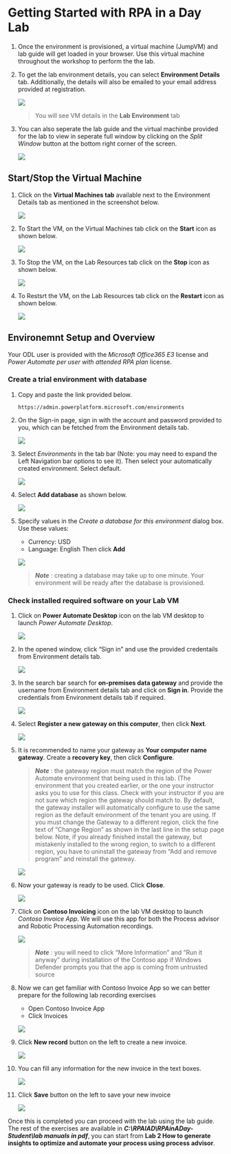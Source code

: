 
# Getting Started with RPA in a Day Lab

1. Once the environment is provisioned, a virtual machine (JumpVM) and lab guide will get loaded in your browser. Use this virtual machine throughout the workshop to perform the the lab.
1. To get the lab environment details, you can select **Environment Details** tab. Additionally, the details will also be emailed to your email address provided at registration.

   ![](images/v2-1.png)
 
    > You will see VM details in the **Lab Environment** tab
 
1. You can also seperate the lab guide and the virtual machinbe provided for the lab to view in seperate full window by clicking on the *Split Window* button at the bottom right corner of the screen.

   ![](images/v2-2.png)
 
## Start/Stop the Virtual Machine
1. Click on the  **Virtual Machines tab** available next to the Environment Details tab as mentioned in the screenshot below.

   ![](images/lab-resources.png)

1. To Start the VM, on the Virtual Machines tab click on the **Start** icon as shown below.

   ![](images/vm-start.png)

1. To Stop the VM, on the Lab Resources tab click on the **Stop** icon as shown below.

   ![](images/vm-stop.png)

1. To Restsrt the VM, on the Lab Resources tab click on the **Restart** icon as shown below.

   ![](images/vm-restart.png)

## Environemnt Setup and Overview
Your ODL user is provided with the *Microsoft Office365 E3* license and *Power Automate per user with attended RPA plan* license.

### Create a trial environment with database

1. Copy and paste the link provided below.

   ```
   https://admin.powerplatform.microsoft.com/environments
   ```
   
1. On the Sign-in page, sign in with the account and password provided to you, which can be fetched from the Environment details tab.

   ![](images/powerapps-signin.png)

1. Select *Environments* in the tab bar (Note: you may need to expand the Left Navigation bar options to see it). Then select your automatically created environment. Select default.

   ![](images/powerapps-env.png)

1. Select **Add database** as shown below.

   ![](images/add-database.png)

1. Specify values in the *Create a database for this environment* dialog box. Use these values:
   
   * Currency: USD
   * Language: English
   Then click **Add**

   ![](images/database.png)

    > ***Note*** : creating a database may take up to one minute. Your environment will be ready after the database is provisioned.

### Check installed required software on your Lab VM

1. Click on **Power Automate Desktop** icon on the lab VM desktop to launch *Power Automate Desktop*. 

   ![](images/power-automate.png)

1. In the opened window, click “Sign in” and use the provided credentails from Environment details tab.

   ![](images/power-automate-signin.png)

1. In the search bar search for **on-premises data gateway** and provide the username from Environment details tab and click on **Sign in**. Provide the credentials from Environment details tab if required.

   ![](images/data-gateway-signin.png)

1. Select **Register a new gateway on this computer**, then click **Next**.

   ![](images/gateway-register.png)

1. It is recommended to name your gateway as **Your computer name gateway**. Create a **recovery key**, then click **Configure**.
   
    > ***Note*** : the gateway region must match the region of the Power Automate environment that being used in this lab. (The environment that you created earlier, or the one your instructor asks you to use for this class. Check with your instructor if you are not sure which region the gateway should match to. By default, the gateway installer will automatically configure to use the same region as the default environment of the tenant you are using. If you must change the Gateway to a different region, click the fine text of “Change Region” as shown in the last line in the setup page below. Note, if you already finished install the gateway, but mistakenly installed to the wrong region, to switch to a different region, you have to uninstall the gateway from “Add and remove program” and reinstall the gateway.

   ![](images/gateway-config.png)

1. Now your gateway is ready to be used. Click **Close**.

   ![](images/gateway-summary.png)

1. Click on **Contoso Invoicing** icon on the lab VM desktop to launch *Contoso Invoice App*. We will use this app for both the Process advisor and Robotic Processing Automation recordings.

   ![](images/contoso-invoicing.png)

   > ***Note*** : you will need to click “More Information” and “Run it anyway” during installation of the Contoso app if Windows Defender prompts you that the app is coming from untrusted source

1. Now we can get familiar with Contoso Invoice App so we can better prepare for the following lab recording exercises

   * Open Contoso Invoice App
   * Click Invoices

   ![](images/invoice-1.png)

1. Click **New record** button on the left to create a new invoice.

   ![](images/invoice-2.png)

1. You can fill any information for the new invoice in the text boxes.

   ![](images/invoice-3.png)

1. Click **Save** button on the left to save your new invoice

   ![](images/invoice-4.png)
   
Once this is completed you can proceed with the lab using the lab guide. The rest of the exercises are available in ***C:\RPAIAD\RPAinADay-Student\lab manuals in pdf***, you can start from **Lab 2 How to generate insights to optimize and automate your process using process advisor**.

